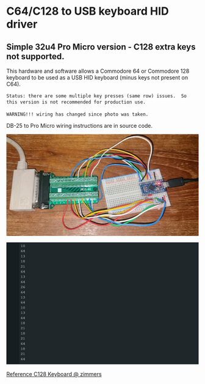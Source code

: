 # C64/C128 to USB keyboard HID driver #

## Simple 32u4 Pro Micro version - C128 extra keys not supported. ##

This hardware and software allows a Commodore 64 or Commodore 128 keyboard to be used as a USB HID keyboard (minus keys not present on C64).

    Status: there are some multiple key presses (same row) issues.  So this version is not recommended for production use.

    WARNING!!! wiring has changed since photo was taken.

DB-25 to Pro Micro wiring instructions are in source code.  


![prototype.jpg](prototype.jpg)

![serialout.jpg](serialout.jpg)

[Reference C128 Keyboard @ zimmers](http://www.zimmers.net/anonftp/pub/cbm/schematics/computers/c128/servicemanuals/manual/51.gif)
